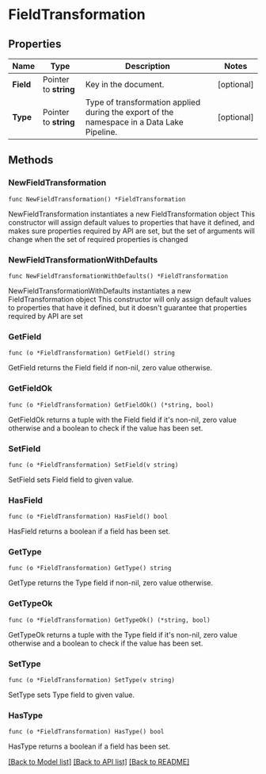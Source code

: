 # FieldTransformation

## Properties

Name | Type | Description | Notes
------------ | ------------- | ------------- | -------------
**Field** | Pointer to **string** | Key in the document. | [optional] 
**Type** | Pointer to **string** | Type of transformation applied during the export of the namespace in a Data Lake Pipeline. | [optional] 

## Methods

### NewFieldTransformation

`func NewFieldTransformation() *FieldTransformation`

NewFieldTransformation instantiates a new FieldTransformation object
This constructor will assign default values to properties that have it defined,
and makes sure properties required by API are set, but the set of arguments
will change when the set of required properties is changed

### NewFieldTransformationWithDefaults

`func NewFieldTransformationWithDefaults() *FieldTransformation`

NewFieldTransformationWithDefaults instantiates a new FieldTransformation object
This constructor will only assign default values to properties that have it defined,
but it doesn't guarantee that properties required by API are set

### GetField

`func (o *FieldTransformation) GetField() string`

GetField returns the Field field if non-nil, zero value otherwise.

### GetFieldOk

`func (o *FieldTransformation) GetFieldOk() (*string, bool)`

GetFieldOk returns a tuple with the Field field if it's non-nil, zero value otherwise
and a boolean to check if the value has been set.

### SetField

`func (o *FieldTransformation) SetField(v string)`

SetField sets Field field to given value.

### HasField

`func (o *FieldTransformation) HasField() bool`

HasField returns a boolean if a field has been set.

### GetType

`func (o *FieldTransformation) GetType() string`

GetType returns the Type field if non-nil, zero value otherwise.

### GetTypeOk

`func (o *FieldTransformation) GetTypeOk() (*string, bool)`

GetTypeOk returns a tuple with the Type field if it's non-nil, zero value otherwise
and a boolean to check if the value has been set.

### SetType

`func (o *FieldTransformation) SetType(v string)`

SetType sets Type field to given value.

### HasType

`func (o *FieldTransformation) HasType() bool`

HasType returns a boolean if a field has been set.


[[Back to Model list]](../README.md#documentation-for-models) [[Back to API list]](../README.md#documentation-for-api-endpoints) [[Back to README]](../README.md)


